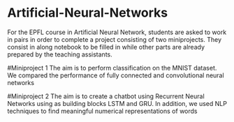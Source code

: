 # Artificial-Neural-Networks

For the EPFL course in Artificial Neural Network, students are asked to work in pairs in order to complete a project consisting of two miniprojects.
They consist in along notebook to be filled in while other parts are already prepared by the teaching assistants.

#Miniproject 1
The aim is to perform classification on the MNIST dataset. We compared the performance of fully connected and convolutional neural networks

#Miniproject 2
The aim is to create a chatbot using Recurrent Neural Networks using as building blocks LSTM and GRU. In addition, we used NLP techniques to find meaningful numerical representations of words

